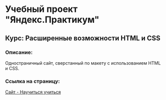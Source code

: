 # Учебный проект "Яндекс.Практикум"

## Курс: Расширенные возможности HTML и CSS

### Описание:
Одностраничный сайт, сверстанный по макету с использованием HTML и CSS.

### Ссылка на страницу:
[Сайт - Научиться учиться](https://shishovka.github.io/learn_to_learn/)
